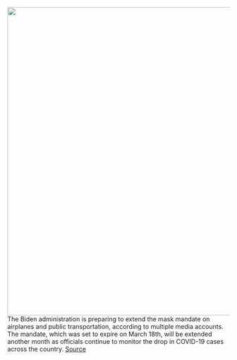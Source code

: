<img src='https://cdn.vox-cdn.com/thumbor/2L9QaBox81znGcyhglg9o9l-v5A=/0x0:4918x3279/1200x800/filters:focal(2066x1247:2852x2033)/cdn.vox-cdn.com/uploads/chorus_image/image/70604518/1237512016.0.jpg' width='700px' /><br/>
The Biden administration is preparing to extend the mask mandate on airplanes and public transportation, according to multiple media accounts. The mandate, which was set to expire on March 18th, will be extended another month as officials continue to monitor the drop in COVID-19 cases across the country.
<a href='https://www.theverge.com/2022/3/10/22970925/biden-airplane-public-transportation-mask-mandate-extend'> Source <a/>